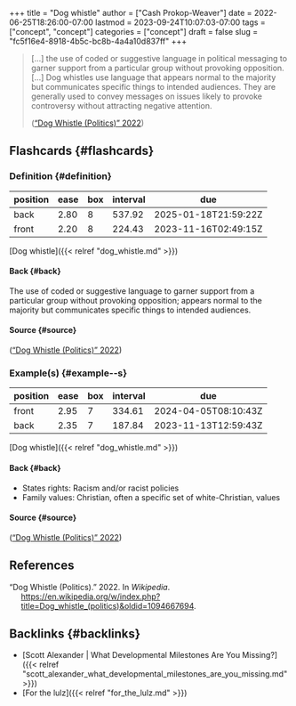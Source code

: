 +++
title = "Dog whistle"
author = ["Cash Prokop-Weaver"]
date = 2022-06-25T18:26:00-07:00
lastmod = 2023-09-24T10:07:03-07:00
tags = ["concept", "concept"]
categories = ["concept"]
draft = false
slug = "fc5f16e4-8918-4b5c-bc8b-4a4a10d837ff"
+++

> [...] the use of coded or suggestive language in political messaging to garner support from a particular group without provoking opposition. [...] Dog whistles use language that appears normal to the majority but communicates specific things to intended audiences. They are generally used to convey messages on issues likely to provoke controversy without attracting negative attention.
>
> (<a href="#citeproc_bib_item_1">“Dog Whistle (Politics)” 2022</a>)


## Flashcards {#flashcards}


### Definition {#definition}

| position | ease | box | interval | due                  |
|----------|------|-----|----------|----------------------|
| back     | 2.80 | 8   | 537.92   | 2025-01-18T21:59:22Z |
| front    | 2.20 | 8   | 224.43   | 2023-11-16T02:49:15Z |

[Dog whistle]({{< relref "dog_whistle.md" >}})


#### Back {#back}

The use of coded or suggestive language to garner support from a particular group without provoking opposition; appears normal to the majority but communicates specific things to intended audiences.


#### Source {#source}

(<a href="#citeproc_bib_item_1">“Dog Whistle (Politics)” 2022</a>)


### Example(s) {#example--s}

| position | ease | box | interval | due                  |
|----------|------|-----|----------|----------------------|
| front    | 2.95 | 7   | 334.61   | 2024-04-05T08:10:43Z |
| back     | 2.35 | 7   | 187.84   | 2023-11-13T12:59:43Z |

[Dog whistle]({{< relref "dog_whistle.md" >}})


#### Back {#back}

-   States rights: Racism and/or racist policies
-   Family values: Christian, often a specific set of white-Christian, values


#### Source {#source}

(<a href="#citeproc_bib_item_1">“Dog Whistle (Politics)” 2022</a>)

## References

<style>.csl-entry{text-indent: -1.5em; margin-left: 1.5em;}</style><div class="csl-bib-body">
  <div class="csl-entry"><a id="citeproc_bib_item_1"></a>“Dog Whistle (Politics).” 2022. In <i>Wikipedia</i>. <a href="https://en.wikipedia.org/w/index.php?title=Dog_whistle_(politics)&oldid=1094667694">https://en.wikipedia.org/w/index.php?title=Dog_whistle_(politics)&#38;oldid=1094667694</a>.</div>
</div>


## Backlinks {#backlinks}

-   [Scott Alexander | What Developmental Milestones Are You Missing?]({{< relref "scott_alexander_what_developmental_milestones_are_you_missing.md" >}})
-   [For the lulz]({{< relref "for_the_lulz.md" >}})
